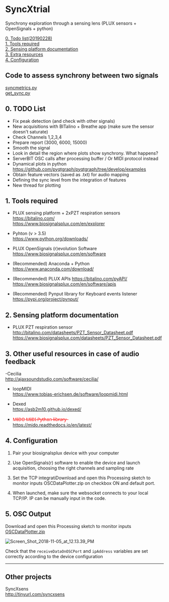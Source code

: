 # SyncXtrial
Synchrony exploration through a sensing lens (PLUX sensors + OpenSignals + python)

[0. Todo list(20190228)](#todo)  
[1. Tools required](#prereq)  
[2. Sensing platform documentation](#docs)  
[3. Extra resources](#resrc)  
[4. Configuration](#config)  

##  Code to assess synchrony between two signals <a name="syncassess"></a>
[syncmetrics.py](./src/sync_assess.py)  
[get_sync.py](./src/sync_assess.py)  

##  0. TODO List<a name="todo"></a>
- Fix peak detection (and check with other signals)  
- New acquisitions with BITalino + Breathe app (make sure the sensor doesn't saturate)  
- Check Channels 1,2,3,4
- Prepare report (3000, 6000, 15000)
- Smooth the signal 
- Look in detail the region where plots show synchrony. What happens?  
- ServerBIT OSC calls after processing buffer / Or MIDI protocol instead
- Dynamical plots in python https://github.com/pyqtgraph/pyqtgraph/tree/develop/examples  
- Obtain feature vectors (saved as .txt) for audio mapping 
- Defining the sync level from the integration of features  
- New thread for plotting  


##  1. Tools required <a name="prereq"></a>
- PLUX sensing platform + 2xPZT respiration sensors  
https://bitalino.com/  
https://www.biosignalsplux.com/en/explorer

- Pyhton (v > 3.5)  
https://www.python.org/downloads/

- PLUX OpenSignals (r)evolution Software  
https://www.biosignalsplux.com/en/software  

- (Recommended) Anaconda + Python  
 https://www.anaconda.com/download/

- (Recommended) PLUX APIs 
https://bitalino.com/pyAPI/  
https://www.biosignalsplux.com/en/software/apis  

- (Recommended) Pynput library for Keyboard events listener  
https://pypi.org/project/pynput/  

##  2. Sensing platform documentation <a name="docs"></a>
- PLUX PZT respiration sensor  
http://bitalino.com/datasheets/PZT_Sensor_Datasheet.pdf  
https://www.biosignalsplux.com/datasheets/PZT_Sensor_Datasheet.pdf

##  3. Other useful resources in case of audio feedback<a name="resrc"></a>  
-Cecilia   
http://ajaxsoundstudio.com/software/cecilia/  

- loopMIDI  
https://www.tobias-erichsen.de/software/loopmidi.html

- Dexed  
https://asb2m10.github.io/dexed/

- <span style="color:red">M̵I̵D̵O̵ ̵M̵I̵D̵I̵ ̵P̵y̵t̵h̵o̵n̵ ̵l̵i̵b̵r̵a̵r̵y̵ ̵ </span>  
https://mido.readthedocs.io/en/latest/

##  4. Configuration <a name="config"></a>  
1. Pair your biosignalsplux device with your computer

2. Use OpenSignals(r) software to enable the device and launch acquisition, choosing the right channels and sampling rate

3. Set the TCP integratiDownload and open this Processing sketch to monitor inputs
OSCDataPlotter.zip
on checkbox ON and default port. 

4. When launched, make sure the websocket connects to your local TCP/IP. IP can be manually input in the code.

##  5. OSC Output <a name="osc"></a>  
Download and open this Processing sketch to monitor inputs
[OSCDataPlotter.zip](https://gitlab.com/weselle/riot-serverbit/uploads/1a2d9ec4d86e649aac9a0268e8c3ce8d/OSCDataPlotter.zip)

![Screen_Shot_2018-11-05_at_12.13.39_PM](https://gitlab.com/weselle/riot-serverbit/uploads/0890fb9607a513424bfab356f1c140ad/Screen_Shot_2018-11-05_at_12.13.39_PM.png)

Check that the `receiveDataOnOSCPort` and `ipAddress` variables are set correctly according to the device configuration

***

##  Other projects
SyncXsens  
http://tinyurl.com/syncxsens  
